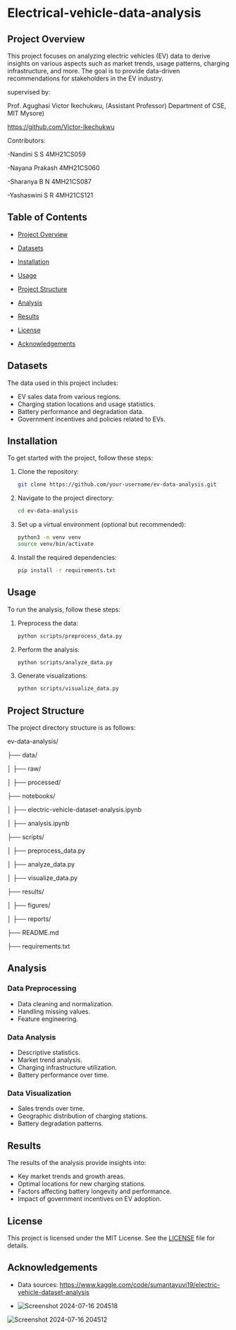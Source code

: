 # Electrical-vehicle-data-analysis

## Project Overview

This project focuses on analyzing electric vehicles (EV) data to derive insights on various aspects such as market trends, usage patterns, charging infrastructure, and more. The goal is to provide data-driven recommendations for stakeholders in the EV industry.

supervised by:

Prof. Agughasi Victor Ikechukwu, (Assistant Professor) Department of CSE, MIT Mysore)

https://github.com/Victor-Ikechukwu

Contributors:

-Nandini S S    4MH21CS059

-Nayana Prakash 4MH21CS060

-Sharanya B N   4MH21CS087

-Yashaswini S R 4MH21CS121

## Table of Contents

- [Project Overview](#project-overview)
- [Datasets](#datasets)
- [Installation](#installation)
- [Usage](#usage)
- [Project Structure](#project-structure)
- [Analysis](#analysis)
- [Results](#results)
  
- [License](#license)
- [Acknowledgements](#acknowledgements)

## Datasets

The data used in this project includes:
- EV sales data from various regions.
- Charging station locations and usage statistics.
- Battery performance and degradation data.
- Government incentives and policies related to EVs.

## Installation

To get started with the project, follow these steps:

1. Clone the repository:
    ```sh
    git clone https://github.com/your-username/ev-data-analysis.git
    ```

2. Navigate to the project directory:
    ```sh
    cd ev-data-analysis
    ```

3. Set up a virtual environment (optional but recommended):
    ```sh
    python3 -m venv venv
    source venv/bin/activate
    ```

4. Install the required dependencies:
    ```sh
    pip install -r requirements.txt
    ```

## Usage

To run the analysis, follow these steps:

1. Preprocess the data:
    ```sh
    python scripts/preprocess_data.py
    ```

2. Perform the analysis:
    ```sh
    python scripts/analyze_data.py
    ```

3. Generate visualizations:
    ```sh
    python scripts/visualize_data.py
    ```

## Project Structure

The project directory structure is as follows:

ev-data-analysis/

├── data/

│ ├── raw/

│ ├── processed/

├── notebooks/

│ ├── electric-vehicle-dataset-analysis.ipynb

│ ├── analysis.ipynb

├── scripts/

│ ├── preprocess_data.py

│ ├── analyze_data.py

│ ├── visualize_data.py

├── results/

│ ├── figures/

│ ├── reports/

├── README.md

├── requirements.txt

## Analysis

### Data Preprocessing
- Data cleaning and normalization.
- Handling missing values.
- Feature engineering.

### Data Analysis
- Descriptive statistics.
- Market trend analysis.
- Charging infrastructure utilization.
- Battery performance over time.

### Data Visualization
- Sales trends over time.
- Geographic distribution of charging stations.
- Battery degradation patterns.

## Results

The results of the analysis provide insights into:
- Key market trends and growth areas.
- Optimal locations for new charging stations.
- Factors affecting battery longevity and performance.
- Impact of government incentives on EV adoption.



## License

This project is licensed under the MIT License. See the [LICENSE](LICENSE) file for details.

## Acknowledgements

- Data sources: https://www.kaggle.com/code/sumantayuvi19/electric-vehicle-dataset-analysis

  
- ![Screenshot 2024-07-16 204518](https://github.com/user-attachments/assets/7dc4bb64-66a7-440f-aa20-6dd4315e1680)

  
![Screenshot 2024-07-16 204512](https://github.com/user-attachments/assets/7647a951-95b7-4e61-84f5-11addbd31b92)




